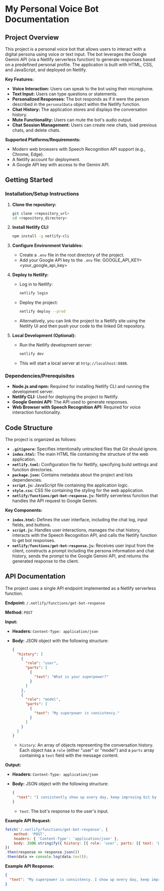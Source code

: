 # My Personal Voice Bot Documentation
## Project Overview
This project is a personal voice bot that allows users to interact with a digital persona using voice or text input. The bot leverages the Google Gemini API (via a Netlify serverless function) to generate responses based on a predefined personal profile. The application is built with HTML, CSS, and JavaScript, and deployed on Netlify.

**Key Features:**
*   **Voice Interaction:** Users can speak to the bot using their microphone.
*   **Text Input:** Users can type questions or statements.
*   **Personalized Responses:** The bot responds as if it were the person described in the `personalData` object within the Netlify function.
*   **Chat History:** The application stores and displays the conversation history.
*   **Mute Functionality:** Users can mute the bot's audio output.
*   **Chat Session Management:** Users can create new chats, load previous chats, and delete chats.

**Supported Platforms/Requirements:**
*   Modern web browsers with Speech Recognition API support (e.g., Chrome, Edge).
*   A Netlify account for deployment.
*   A Google API key with access to the Gemini API.
## Getting Started
### Installation/Setup Instructions
1.  **Clone the repository:**
    ```bash
    git clone <repository_url>
    cd <repository_directory>
    ```
    
2.  **Install Netlify CLI:**
    ```bash
    npm install -g netlify-cli
    ```
    
3.  **Configure Environment Variables:**
    *   Create a `.env` file in the root directory of the project.
    *   Add your Google API key to the `.env` file:
                GOOGLE_API_KEY=<your_google_api_key>
        
4.  **Deploy to Netlify:**
    *   Log in to Netlify:
        ```bash
        netlify login
        ```
        
    *   Deploy the project:
        ```bash
        netlify deploy --prod
        ```
        
    *   Alternatively, you can link the project to a Netlify site using the Netlify UI and then push your code to the linked Git repository.
5.  **Local Development (Optional):**
    *   Run the Netlify development server:
        ```bash
        netlify dev
        ```
        
    *   This will start a local server at `http://localhost:8888`.
### Dependencies/Prerequisites
*   **Node.js and npm:** Required for installing Netlify CLI and running the development server.
*   **Netlify CLI:** Used for deploying the project to Netlify.
*   **Google Gemini API:** The API used to generate responses.
*   **Web Browser with Speech Recognition API:** Required for voice interaction functionality.
## Code Structure
The project is organized as follows:
*   **`.gitignore`:** Specifies intentionally untracked files that Git should ignore.
*   **`index.html`:** The main HTML file containing the structure of the web application.
*   **`netlify.toml`:** Configuration file for Netlify, specifying build settings and function directories.
*   **`package.json`:** Contains metadata about the project and lists dependencies.
*   **`script.js`:** JavaScript file containing the application logic.
*   **`style.css`:** CSS file containing the styling for the web application.
*   **`netlify/functions/get-bot-response.js`:** Netlify serverless function that handles the API request to Google Gemini.

**Key Components:**
*   **`index.html`:** Defines the user interface, including the chat log, input fields, and buttons.
*   **`script.js`:** Handles user interactions, manages the chat history, interacts with the Speech Recognition API, and calls the Netlify function to get bot responses.
*   **`netlify/functions/get-bot-response.js`:** Receives user input from the client, constructs a prompt including the persona information and chat history, sends the prompt to the Google Gemini API, and returns the generated response to the client.

## API Documentation
The project uses a single API endpoint implemented as a Netlify serverless function.

**Endpoint:** `/.netlify/functions/get-bot-response`

**Method:** `POST`

**Input:**
*   **Headers:** `Content-Type: application/json`
*   **Body:** JSON object with the following structure:
    ```json
    {
      "history": [
        {
          "role": "user",
          "parts": [
            {
              "text": "What is your superpower?"
            }
          ]
        },
        {
          "role": "model",
          "parts": [
            {
              "text": "My superpower is consistency."
            }
          ]
        }
      ]
    }
    ```
    
    *   `history`: An array of objects representing the conversation history. Each object has a `role` (either "user" or "model") and a `parts` array containing a `text` field with the message content.

**Output:**
*   **Headers:** `Content-Type: application/json`
*   **Body:** JSON object with the following structure:
    ```json
    {
      "text": "I consistently show up every day, keep improving bit by bit, and stay focused on long-term growth."
    }
    ```
    
    *   `text`: The bot's response to the user's input.

**Example API Request:**
```javascript
fetch('/.netlify/functions/get-bot-response', {
    method: 'POST',
    headers: { 'Content-Type': 'application/json' },
    body: JSON.stringify({ history: [{ role: 'user', parts: [{ text: 'What is your superpower?' }] }] })
})
.then(response => response.json())
.then(data => console.log(data.text));
```

**Example API Response:**
```json
{
  "text": "My superpower is consistency. I show up every day, keep improving bit by bit, and stay focused on long-term growth."
}
```
